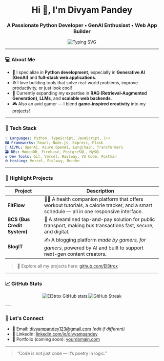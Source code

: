 <h1 align="center">Hi 👋, I'm Divyam Pandey</h1>
<h3 align="center">A Passionate Python Developer • GenAI Enthusiast • Web App Builder</h3>

<p align="center">
  <img src="https://readme-typing-svg.demolab.com?font=Fira+Code&pause=1000&color=00C6FF&center=true&vCenter=true&width=435&lines=Building+cool+stuff+with+Python;Creating+AI-powered+apps;Lover+of+clean+code+%26+good+UI" alt="Typing SVG" />
</p>

---

### 💻 About Me

- 🚀 I specialize in **Python development**, especially in **Generative AI (GenAI)** and **full-stack web applications**.
- ⚙️ I love building tools that solve real-world problems, improve productivity, or just look cool!
- 🌱 Currently expanding my expertise in **RAG (Retrieval-Augmented Generation)**, **LLMs**, and **scalable web backends**.
- 🎮 Also an avid gamer — I blend **game-inspired creativity** into my projects!

---

### 🧠 Tech Stack

```yaml
💡 Languages: Python, TypeScript, JavaScript, C++
🖼️ Frameworks: React, Node.js, Express, Flask
🧠 AI/ML: OpenAI, Azure OpenAI, LangChain, Transformers
🗃️ DBs: MongoDB, Firebase, PostgreSQL, MySQL
⚙️ Dev Tools: Git, Vercel, Railway, VS Code, Postman
🌐 Hosting: Vercel, Railway, Render
```

---

### 🌟 Highlight Projects

| Project                     | Description                                                                                                                                 |
| --------------------------- | ------------------------------------------------------------------------------------------------------------------------------------------- |
| **FitFlow**                 | 🏃‍♂️ A health companion platform that offers workout tutorials, a calorie tracker, and a smart schedule — all in one responsive interface. |
| **BCS (Bus Credit System)** | 🚌 A streamlined tap-and-pay solution for public transport, making bus transactions fast, secure, and digital.                              |
| **BlogIT**                  | ✍️ A blogging platform *made by gamers, for gamers*, powered by AI and built to support next-gen content creators.                          |

> 🔗 Explore all my projects here: [github.com/El3trox](https://github.com/El3trox)

---

### 📈 GitHub Stats
<p align="center"> <img src="https://github-readme-stats.vercel.app/api?username=El3trox&show_icons=true&theme=tokyonight" alt="El3trox GitHub stats"/> <img src="https://github-readme-streak-stats.herokuapp.com/?user=El3trox&theme=tokyonight" alt="GitHub Streak" /> </p>
---

### 📢 Let's Connect

- 📧 Email: [divyampandey123@gmail.com](mailto\:divyampandey123@gmail.com) *(edit if different)*
- 💼 LinkedIn: [linkedin.com/in/divyampandey](https://www.linkedin.com/in/divyampandey)
- 🧠 Portfolio (coming soon): [yourdomain.com](#)

---

> “Code is not just code — it’s poetry in logic.”

